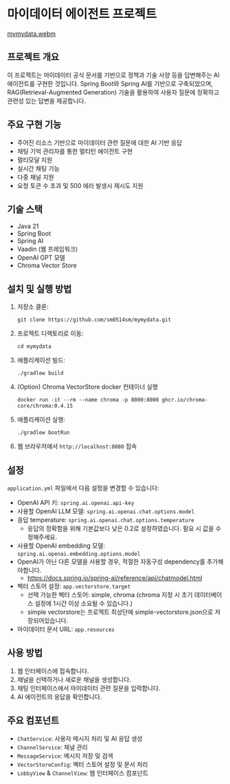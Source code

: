 # 마이데이터 에이전트 프로젝트
[mymydata.webm](https://github.com/user-attachments/assets/d61188c4-bed2-4d35-8866-c890db8acd4f)



## 프로젝트 개요

이 프로젝트는 마이데이터 공식 문서를 기반으로 정책과 기술 사양 등을 답변해주는 AI 에이전트를 구현한 것입니다. Spring Boot와 Spring AI를 기반으로 구축되었으며, RAG(Retrieval-Augmented Generation) 기술을 활용하여 사용자 질문에 정확하고 관련성 있는 답변을 제공합니다.

## 주요 구현 기능

- 주어진 리소스 기반으로 마이데이터 관련 질문에 대한 AI 기반 응답
- 채팅 기억 관리자를 통한 멀티턴 에이전트 구현
- 멀티모달 지원
- 실시간 채팅 기능
- 다중 채널 지원
- 요청 토큰 수 초과 및 500 에러 발생시 재시도 지원

## 기술 스택

- Java 21
- Spring Boot
- Spring AI
- Vaadin (웹 프레임워크)
- OpenAI GPT 모델
- Chroma Vector Store

## 설치 및 실행 방법

1. 저장소 클론:
   ```
   git clone https://github.com/sm0514sm/mymydata.git
   ```

2. 프로젝트 디렉토리로 이동:
   ```
   cd mymydata
   ```

3. 애플리케이션 빌드:
   ```
   ./gradlew build
   ```

4. (Option) Chroma VectorStore docker 컨테이너 실행
   ```
   docker run -it --rm --name chroma -p 8000:8000 ghcr.io/chroma-core/chroma:0.4.15
   ```
5. 애플리케이션 실행:
   ```
   ./gradlew bootRun
   ```

6. 웹 브라우저에서 `http://localhost:8080` 접속

## 설정

`application.yml` 파일에서 다음 설정을 변경할 수 있습니다:

- OpenAI API 키: `spring.ai.openai.api-key`
- 사용할 OpenAI LLM 모델: `spring.ai.openai.chat.options.model`
- 응답 temperature: `spring.ai.openai.chat.options.temperature`
  - 응답의 정확함을 위해 기본값보다 낮은 0.2로 설정하였습니다. 필요 시 값을 수정해주세요.
- 사용할 OpenAI embedding 모델: `spring.ai.openai.embedding.options.model`
- OpenAI가 아닌 다른 모델을 사용할 경우, 적절한 자동구성 dependency를 추가해야합니다. 
  - https://docs.spring.io/spring-ai/reference/api/chatmodel.html
- 벡터 스토어 설정: `app.vectorstore.target`
  - 선택 가능한 벡터 스토어: simple, chroma (chroma 지정 시 초기 데이터베이스 설정에 1시간 이상 소요될 수 있습니다.)
  - simple vectorstore는 프로젝트 최상단에 simple-vectorstore.json으로 저장되어있습니다.
- 마이데이터 문서 URL: `app.resources`

## 사용 방법

1. 웹 인터페이스에 접속합니다.
2. 채널을 선택하거나 새로운 채널을 생성합니다.
3. 채팅 인터페이스에서 마이데이터 관련 질문을 입력합니다.
4. AI 에이전트의 응답을 확인합니다.

## 주요 컴포넌트

- `ChatService`: 사용자 메시지 처리 및 AI 응답 생성
- `ChannelService`: 채널 관리
- `MessageService`: 메시지 저장 및 검색
- `VectorStoreConfig`: 벡터 스토어 설정 및 문서 처리
- `LobbyView` & `ChannelView`: 웹 인터페이스 컴포넌트
